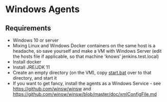 # Windows Agents

## Requirements

- Windows 10 or server
- Mixing Linux and Windows Docker containers on the same host is a headache, so save yourself and make a VM with Windows Server (edit the hosts file if applicable, so that machine 'knows' jenkins.test.local)
- Install docker
- Install JRE/JDK 11
- Create an empty directory (on the VM), copy [start.bat](start.bat) over to that directory, and start it
- If you want to get fancy, install the agents as a Windows Service - see <https://github.com/winsw/winsw> and <https://github.com/winsw/winsw/blob/master/doc/xmlConfigFile.md>
